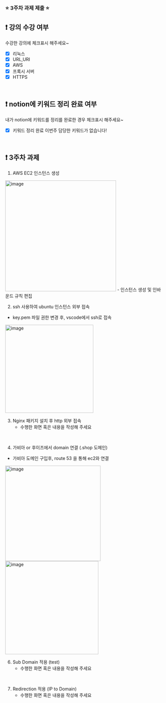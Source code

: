 ### ⭐️ 3주차 과제 제출 ⭐️

## ❗️ 강의 수강 여부
수강한 강의에 체크표시 해주세요~

- [x] 리눅스
- [x] URL,URI
- [x] AWS
- [x] 프록시 서버
- [x] HTTPS

<br>

## ❗️ notion에 키워드 정리 완료 여부
내가 notion에 키워드를 정리를 완료한 경우 체크표시 해주세요~

- [x] 키워드 정리 완료
이번주 담당한 키워드가 없습니다!

<br>

## ❗️ 3주차 과제
1. AWS EC2 인스턴스 생성
<img width="351" alt="image" src="https://github.com/GDSC-Hanyang/2023-Server-Study/assets/77712822/14f6a3ce-73e8-4544-9444-f010bb66909a">
- 인스턴스 생성 및 인바운드 규칙 편집
<br/>

2. ssh 사용하여 ubuntu 인스턴스 외부 접속
- key.pem 파일 권한 변경 후, vscode에서 ssh로 접속
<img width="279" alt="image" src="https://github.com/GDSC-Hanyang/2023-Server-Study/assets/77712822/703f78ea-ffa6-458e-9cb8-5840ddc59feb">
<br/>

3. Nginx 패키지 설치 후 http 외부 접속
   - 수행한 화면 혹은 내용을 작성해 주세요
   
<br/>

4. 가비아 or 후이즈에서 domain 연결 (.shop 도메인)
- 가비아 도메인 구입후, route 53 을 통해 ec2와 연결
<img width="302" alt="image" src="https://github.com/GDSC-Hanyang/2023-Server-Study/assets/77712822/173927ba-505d-4fe6-a4f3-502c95eff11e">
<img width="295" alt="image" src="https://github.com/GDSC-Hanyang/2023-Server-Study/assets/77712822/e3a9e1b0-8ec7-4337-a152-abe7b05cb33e">

<br/>

6. Sub Domain 적용 (test)
   - 수행한 화면 혹은 내용을 작성해 주세요

<br/>

7. Redirection 적용 (IP to Domain)
   - 수행한 화면 혹은 내용을 작성해 주세요

<br/>


